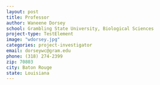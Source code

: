 ```yaml
---
layout: post
title: Professor
author: Waneene Dorsey
school: Grambling State University, Biological Sciences
project-type: TestElement
image: "wdorsey.jpg"
categories: project-investigator
email: dorseywc@gram.edu
phone: (318) 274-2399
zip: 70803
city: Baton Rouge
state: Louisiana
---
```


